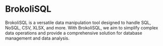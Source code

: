 # BrokoliSQL
 BrokoliSQL is a versatile data manipulation tool designed to handle SQL, NoSQL, CSV, XLSX, and more. With BrokoliSQL, we aim to simplify complex data operations and provide a comprehensive solution for database management and data analysis.
